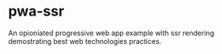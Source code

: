 # pwa-ssr

An opioniated progressive web app example with ssr rendering demostrating best web technologies practices.
